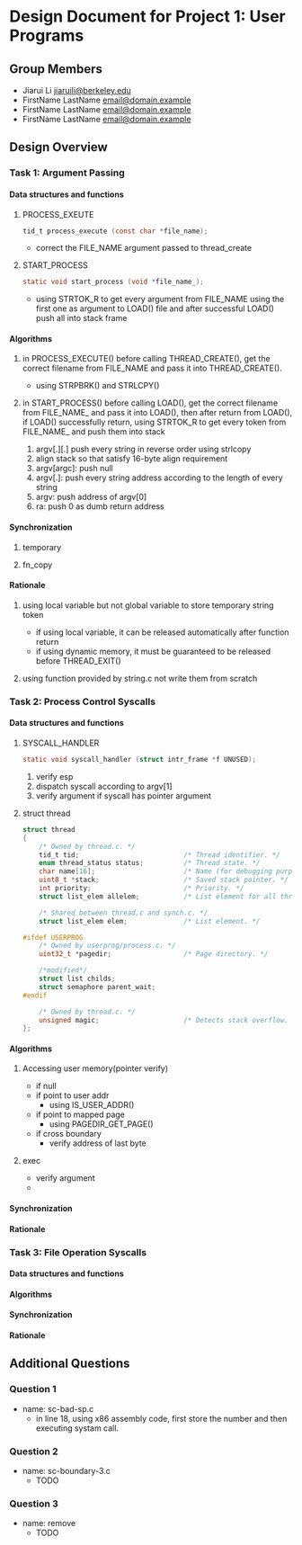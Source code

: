 Design Document for Project 1: User Programs
============================================

## Group Members

* Jiarui Li <jiaruili@berkeley.edu>
* FirstName LastName <email@domain.example>
* FirstName LastName <email@domain.example>
* FirstName LastName <email@domain.example>

## Design Overview

### Task 1: Argument Passing

#### Data structures and functions

1. PROCESS_EXEUTE
    ```c
    tid_t process_execute (const char *file_name);
    ```
    + correct the FILE_NAME argument passed to thread_create

2.  START_PROCESS
    ```c
    static void start_process (void *file_name_);
    ```
    + using STRTOK_R to get every argument from FILE_NAME using the first one as argument to LOAD() file and after successful LOAD() push all into stack frame 

#### Algorithms

1. in PROCESS_EXECUTE() before calling THREAD_CREATE(), get the correct filename from FILE_NAME and pass it into THREAD_CREATE().
    + using STRPBRK() and STRLCPY()

2. in START_PROCESS() before calling LOAD(), get the correct filename from FILE_NAME_ and pass it into LOAD(), then after return from LOAD(), if LOAD() successfully return, using STRTOK_R to get every token from FILE_NAME_ and push them into stack
    1. argv[.][.] push every string in reverse order using strlcopy
    2. align stack so that satisfy 16-byte align requirement
    4. argv[argc]: push null
    3. argv[.]: push every string address according to the length of every string 
    3. argv: push address of argv[0]
    4. ra: push 0 as dumb return address

#### Synchronization

1. temporary

2. fn_copy

#### Rationale

1. using local variable but not global variable to store temporary string token
    + if using local variable, it can be released automatically after function return
    + if using dynamic memory, it must be guaranteed to be released before THREAD_EXIT()

2. using function provided by string.c not write them from scratch


### Task 2: Process Control Syscalls

#### Data structures and functions

1. SYSCALL_HANDLER
    ```c
    static void syscall_handler (struct intr_frame *f UNUSED);
    ```
    1. verify esp
    2. dispatch syscall according to argv[1]
    3. verify argument if syscall has pointer argument

2. struct thread
    ```c
    struct thread
    {
        /* Owned by thread.c. */
        tid_t tid;                          /* Thread identifier. */
        enum thread_status status;          /* Thread state. */
        char name[16];                      /* Name (for debugging purposes). */
        uint8_t *stack;                     /* Saved stack pointer. */
        int priority;                       /* Priority. */
        struct list_elem allelem;           /* List element for all threads list. */

        /* Shared between thread.c and synch.c. */
        struct list_elem elem;              /* List element. */

    #ifdef USERPROG
        /* Owned by userprog/process.c. */
        uint32_t *pagedir;                  /* Page directory. */

        /*modified*/
        struct list childs;
        struct semaphore parent_wait;
    #endif

        /* Owned by thread.c. */
        unsigned magic;                     /* Detects stack overflow. */
    };
    ```



#### Algorithms

1. Accessing user memory(pointer verify)
    + if null
    + if point to user addr 
        + using IS_USER_ADDR()
    + if point to mapped page 
        + using PAGEDIR_GET_PAGE()
    + if cross boundary
        + verify address of last byte

2. exec
    + verify argument
    + 

#### Synchronization

#### Rationale

### Task 3: File Operation Syscalls

#### Data structures and functions

#### Algorithms

#### Synchronization

#### Rationale

## Additional Questions

### Question 1

+ name: sc-bad-sp.c
    + in line 18, using x86 assembly code, first store the number  and then executing systam call. 

### Question 2

+ name: sc-boundary-3.c
    + TODO

### Question 3

+ name: remove
    + TODO
